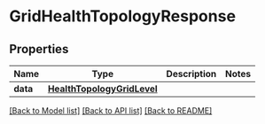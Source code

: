 # GridHealthTopologyResponse

## Properties
Name | Type | Description | Notes
------------ | ------------- | ------------- | -------------
**data** | [**HealthTopologyGridLevel**](HealthTopologyGridLevel.md) |  | 

[[Back to Model list]](../README.md#documentation-for-models) [[Back to API list]](../README.md#documentation-for-api-endpoints) [[Back to README]](../README.md)

